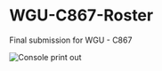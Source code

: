 # WGU-C867-Roster
Final submission for WGU - C867

![Console print out](images/Console-WGU-C867-Final.PNG)
